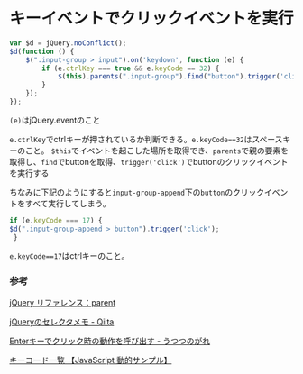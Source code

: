 # キーイベントでクリックイベントを実行

```js
var $d = jQuery.noConflict();
$d(function () {
    $(".input-group > input").on('keydown', function (e) {
        if (e.ctrlKey === true && e.keyCode == 32) {
            $(this).parents(".input-group").find("button").trigger('click');
        }
    });
});
```
`(e)`はjQuery.eventのこと

`e.ctrlKey`でctrlキーが押されているか判断できる。`e.keyCode==32`はスペースキーのこと。
`$this`でイベントを起こした場所を取得でき、`parents`で親の要素を取得し、`find`でbuttonを取得、`trigger('click')`でbuttonのクリックイベントを実行する

ちなみに下記のようにすると`input-group-append`下の`button`のクリックイベントをすべて実行してしまう。

```js
if (e.keyCode === 17) {
$d(".input-group-append > button").trigger('click');
 }
```

`e.keyCode==17`はctrlキーのこと。

### 参考

[jQuery リファレンス：parent](https://jquerystudy.info/reference/traversing/parent.html)

[jQueryのセレクタメモ \- Qiita](https://qiita.com/Thought_Nibbler/items/5d4fc40a4d4325128b24)

[Enterキーでクリック時の動作を呼び出す \- うつつのがれ](http://utsutsunogare.com/click-event-on-enter-key/)

[キーコード一覧 【JavaScript 動的サンプル】](https://web-designer.cman.jp/javascript_ref/keyboard/keycode/)